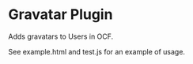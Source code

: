 # Gravatar Plugin

Adds gravatars to Users in OCF.

See example.html and test.js for an example
of usage.
